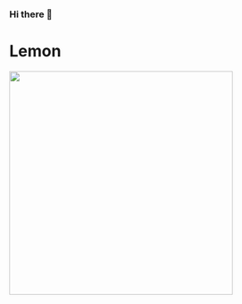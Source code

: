 ### Hi there 👋
# Lemon

<img src="https://user-images.githubusercontent.com/105376497/189693523-67f97475-2639-4fa8-bc5e-ecd0b6fbe3a9.png" width="400">

